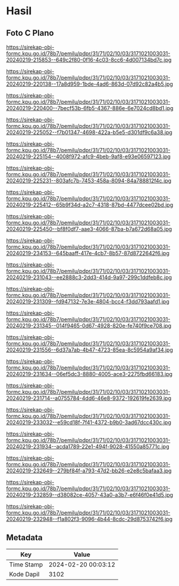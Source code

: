 # Hasil

## Foto C Plano

https://sirekap-obj-formc.kpu.go.id/78b7/pemilu/pdpr/31/71/02/10/03/3171021003031-20240219-215853--649c2f80-0f16-4c03-8cc6-4d007134bd7c.jpg

https://sirekap-obj-formc.kpu.go.id/78b7/pemilu/pdpr/31/71/02/10/03/3171021003031-20240219-220138--17a8d959-1bde-4ad6-863d-07d92c82a4b5.jpg

https://sirekap-obj-formc.kpu.go.id/78b7/pemilu/pdpr/31/71/02/10/03/3171021003031-20240219-220400--7becf53b-6fb5-4367-886e-6e7024cd8bd1.jpg

https://sirekap-obj-formc.kpu.go.id/78b7/pemilu/pdpr/31/71/02/10/03/3171021003031-20240219-225052--f7b01347-4698-422a-b5e5-d301df9c6a38.jpg

https://sirekap-obj-formc.kpu.go.id/78b7/pemilu/pdpr/31/71/02/10/03/3171021003031-20240219-225154--4008f972-afc9-4beb-9af8-e93e06597123.jpg

https://sirekap-obj-formc.kpu.go.id/78b7/pemilu/pdpr/31/71/02/10/03/3171021003031-20240219-225231--803afc7b-7453-458a-8094-84a788812f4c.jpg

https://sirekap-obj-formc.kpu.go.id/78b7/pemilu/pdpr/31/71/02/10/03/3171021003031-20240219-225412--65b9f34d-a2c7-4318-87bd-4477dcee02bd.jpg

https://sirekap-obj-formc.kpu.go.id/78b7/pemilu/pdpr/31/71/02/10/03/3171021003031-20240219-225450--bf8f0df7-aae3-4066-87ba-b7a672d68a05.jpg

https://sirekap-obj-formc.kpu.go.id/78b7/pemilu/pdpr/31/71/02/10/03/3171021003031-20240219-234153--645baaff-417e-4cb7-8b57-87d8722642f6.jpg

https://sirekap-obj-formc.kpu.go.id/78b7/pemilu/pdpr/31/71/02/10/03/3171021003031-20240219-231043--ee2888c3-2dd3-414d-9a97-299c1ddfeb8c.jpg

https://sirekap-obj-formc.kpu.go.id/78b7/pemilu/pdpr/31/71/02/10/03/3171021003031-20240219-231309--fd947132-7e3e-4804-bcc4-f3dd793aafd1.jpg

https://sirekap-obj-formc.kpu.go.id/78b7/pemilu/pdpr/31/71/02/10/03/3171021003031-20240219-231345--014f9465-0d67-4928-820e-fe740f9ce708.jpg

https://sirekap-obj-formc.kpu.go.id/78b7/pemilu/pdpr/31/71/02/10/03/3171021003031-20240219-231556--6d37a7ab-4b47-4723-85ea-8c5954a9af34.jpg

https://sirekap-obj-formc.kpu.go.id/78b7/pemilu/pdpr/31/71/02/10/03/3171021003031-20240219-231634--06ef5dc3-8880-4005-ace3-2275fbd66183.jpg

https://sirekap-obj-formc.kpu.go.id/78b7/pemilu/pdpr/31/71/02/10/03/3171021003031-20240219-231714--a0755784-4dd6-46e8-9372-192619fe2639.jpg

https://sirekap-obj-formc.kpu.go.id/78b7/pemilu/pdpr/31/71/02/10/03/3171021003031-20240219-233032--e59cd18f-7f41-4372-b9b0-3ad67dcc430c.jpg

https://sirekap-obj-formc.kpu.go.id/78b7/pemilu/pdpr/31/71/02/10/03/3171021003031-20240219-231934--acda1789-22e1-494f-9028-41550a85771c.jpg

https://sirekap-obj-formc.kpu.go.id/78b7/pemilu/pdpr/31/71/02/10/03/3171021003031-20240219-232649--279bf84f-a793-47d2-bb26-e2e8c5bafaa3.jpg

https://sirekap-obj-formc.kpu.go.id/78b7/pemilu/pdpr/31/71/02/10/03/3171021003031-20240219-232859--d38082ce-4057-43a0-a3b7-e6f46f0e41d5.jpg

https://sirekap-obj-formc.kpu.go.id/78b7/pemilu/pdpr/31/71/02/10/03/3171021003031-20240219-232948--f1a802f3-9096-4b44-8cdc-29d8753742f6.jpg


## Metadata

| Key        | Value               |
| ---------- | ------------------- |
| Time Stamp | 2024-02-20 00:03:12 |
| Kode Dapil | 3102                |



